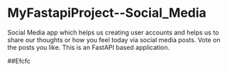 # MyFastapiProject--Social_Media

  Social Media app which helps us creating user accounts and helps us to share our thoughts or how you feel today via social media posts. Vote on the posts you like.
  This is an FastAPI based application.
  
  ##Efcfc
  
  
  
